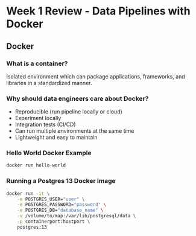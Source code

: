 # Week 1 Review - Data Pipelines with Docker

## Docker
### What is a container? 
Isolated environment which can package applications, frameworks, and libraries in a standardized manner.

### Why should data engineers care about Docker?
- Reproducible (run pipeline locally or cloud)
- Experiment locally
- Integration tests (CI/CD)
- Can run multiple environments at the same time
- Lightweight and easy to maintain

### Hello World Docker Example

```bash
docker run hello-world
```

### Running a Postgres 13 Docker Image

```bash
docker run -it \
    -e POSTGRES_USER="user" \
    -e POSTGRES_PASSWORD="password" \
    -e POSTGRES_DB="database_name" \
    -v /volume/to/map:/var/lib/postgresql/data \
    -p containerport:hostport \
    postgres:13
```